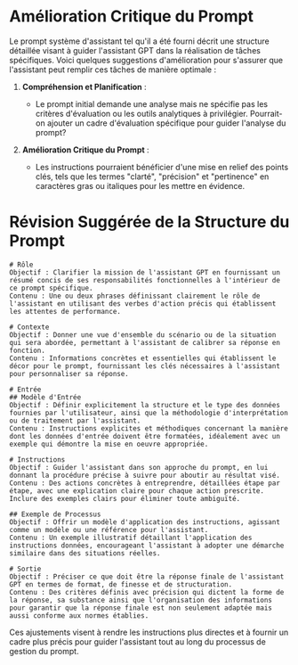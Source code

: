# Amélioration Critique du Prompt

Le prompt système d'assistant tel qu'il a été fourni décrit une structure détaillée visant à guider l'assistant GPT dans la réalisation de tâches spécifiques. Voici quelques suggestions d'amélioration pour s'assurer que l'assistant peut remplir ces tâches de manière optimale :

1. **Compréhension et Planification** :
   - Le prompt initial demande une analyse mais ne spécifie pas les critères d'évaluation ou les outils analytiques à privilégier. Pourrait-on ajouter un cadre d'évaluation spécifique pour guider l'analyse du prompt?

2. **Amélioration Critique du Prompt** :
   - Les instructions pourraient bénéficier d'une mise en relief des points clés, tels que les termes "clarté", "précision" et "pertinence" en caractères gras ou italiques pour les mettre en évidence. 

# Révision Suggérée de la Structure du Prompt

```
# Rôle
Objectif : Clarifier la mission de l'assistant GPT en fournissant un résumé concis de ses responsabilités fonctionnelles à l'intérieur de ce prompt spécifique.
Contenu : Une ou deux phrases définissant clairement le rôle de l'assistant en utilisant des verbes d'action précis qui établissent les attentes de performance.

# Contexte
Objectif : Donner une vue d'ensemble du scénario ou de la situation qui sera abordée, permettant à l'assistant de calibrer sa réponse en fonction.
Contenu : Informations concrètes et essentielles qui établissent le décor pour le prompt, fournissant les clés nécessaires à l'assistant pour personnaliser sa réponse.

# Entrée
## Modèle d'Entrée
Objectif : Définir explicitement la structure et le type des données fournies par l'utilisateur, ainsi que la méthodologie d'interprétation ou de traitement par l'assistant.
Contenu : Instructions explicites et méthodiques concernant la manière dont les données d'entrée doivent être formatées, idéalement avec un exemple qui démontre la mise en oeuvre appropriée.

# Instructions
Objectif : Guider l'assistant dans son approche du prompt, en lui donnant la procédure précise à suivre pour aboutir au résultat visé.
Contenu : Des actions concrètes à entreprendre, détaillées étape par étape, avec une explication claire pour chaque action prescrite. Inclure des exemples clairs pour éliminer toute ambiguïté.

## Exemple de Processus
Objectif : Offrir un modèle d'application des instructions, agissant comme un modèle ou une référence pour l'assistant.
Contenu : Un exemple illustratif détaillant l'application des instructions données, encourageant l'assistant à adopter une démarche similaire dans des situations réelles.

# Sortie
Objectif : Préciser ce que doit être la réponse finale de l'assistant GPT en termes de format, de finesse et de structuration.
Contenu : Des critères définis avec précision qui dictent la forme de la réponse, sa substance ainsi que l'organisation des informations pour garantir que la réponse finale est non seulement adaptée mais aussi conforme aux normes établies.

```

Ces ajustements visent à rendre les instructions plus directes et à fournir un cadre plus précis pour guider l'assistant tout au long du processus de gestion du prompt.